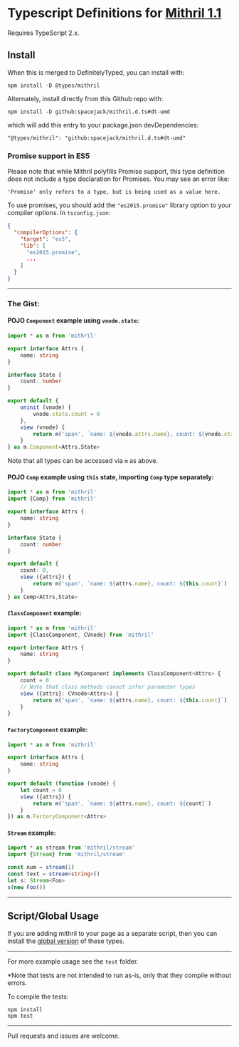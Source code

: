 # Typescript Definitions for [Mithril 1.1](https://github.com/lhorie/mithril.js)

Requires TypeScript 2.x.

## Install

When this is merged to DefinitelyTyped, you can install with:

	npm install -D @types/mithril

Alternately, install directly from this Github repo with:

	npm install -D github:spacejack/mithril.d.ts#dt-umd

which will add this entry to your package.json devDependencies:

	"@types/mithril": "github:spacejack/mithril.d.ts#dt-umd"

### Promise support in ES5

Please note that while Mithril polyfills Promise support, this type definition does not include a type declaration for Promises. You may see an error like:

```
'Promise' only refers to a type, but is being used as a value here.
```

To use promises, you should add the `"es2015.promise"` library option to your compiler options. In `tsconfig.json`:

```JSON
{
  "compilerOptions": {
    "target": "es5",
    "lib": [
      "es2015.promise",
      ...
    ]
  }
}
```

---

### The Gist:

#### POJO `Component` example using `vnode.state`:

```typescript
import * as m from 'mithril'

export interface Attrs {
	name: string
}

interface State {
	count: number
}

export default {
	oninit (vnode) {
		vnode.state.count = 0
	},
	view (vnode) {
		return m('span', `name: ${vnode.attrs.name}, count: ${vnode.state.count}`)
	}
} as m.Component<Attrs,State>
```

Note that all types can be accessed via `m` as above.

#### POJO `Comp` example using `this` state, importing `Comp` type separately:

```typescript
import * as m from 'mithril'
import {Comp} from 'mithril'

export interface Attrs {
	name: string
}

interface State {
	count: number
}

export default {
	count: 0,
	view ({attrs}) {
		return m('span', `name: ${attrs.name}, count: ${this.count}`)
	}
} as Comp<Attrs,State>
```

#### `ClassComponent` example:

```typescript
import * as m from 'mithril'
import {ClassComponent, CVnode} from 'mithril'

export interface Attrs {
    name: string
}

export default class MyComponent implements ClassComponent<Attrs> {
    count = 0
    // Note that class methods cannot infer parameter types
    view ({attrs}: CVnode<Attrs>) {
        return m('span', `name: ${attrs.name}, count: ${this.count}`)
    }
}
```

#### `FactoryComponent` example:

```typescript
import * as m from 'mithril'

export interface Attrs {
    name: string
}

export default (function (vnode) {
    let count = 0
    view ({attrs}) {
        return m('span', `name: ${attrs.name}, count: ${count}`)
    }
}) as m.FactoryComponent<Attrs>
```

#### `Stream` example:

```typescript
import * as stream from 'mithril/stream'
import {Stream} from 'mithril/stream'

const num = stream(1)
const text = stream<string>()
let s: Stream<Foo>
s(new Foo())
```
---

## Script/Global Usage

If you are adding mithril to your page as a separate script, then you can install the [global version](https://github.com/spacejack/mithril-global.d.ts) of these types.

---

For more example usage see the `test` folder.

*Note that tests are not intended to run as-is, only that they compile without errors.

To compile the tests:

	npm install
	npm test

---

Pull requests and issues are welcome.
